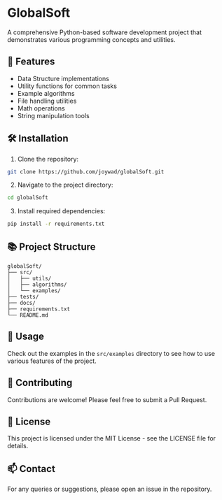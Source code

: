 # GlobalSoft

A comprehensive Python-based software development project that demonstrates various programming concepts and utilities.

## 🚀 Features

- Data Structure implementations
- Utility functions for common tasks
- Example algorithms
- File handling utilities
- Math operations
- String manipulation tools

## 🛠️ Installation

1. Clone the repository:
```bash
git clone https://github.com/joywad/globalSoft.git
```

2. Navigate to the project directory:
```bash
cd globalSoft
```

3. Install required dependencies:
```bash
pip install -r requirements.txt
```

## 📚 Project Structure

```
globalSoft/
├── src/
│   ├── utils/
│   ├── algorithms/
│   └── examples/
├── tests/
├── docs/
├── requirements.txt
└── README.md
```

## 🔧 Usage

Check out the examples in the `src/examples` directory to see how to use various features of the project.

## 🤝 Contributing

Contributions are welcome! Please feel free to submit a Pull Request.

## 📝 License

This project is licensed under the MIT License - see the LICENSE file for details.

## 📫 Contact

For any queries or suggestions, please open an issue in the repository.